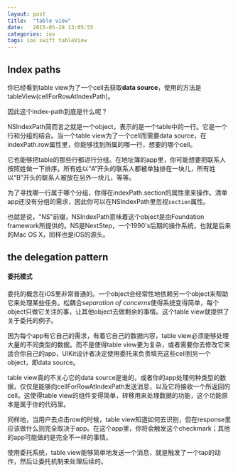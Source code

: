 ```yaml
---
layout: post
title:  "table view"
date:   2015-05-28 13:05:55
categories: ios
tags: ios swift tableView
---
```


## Index paths

你已经看到table view为了一个cell去获取**data source**，使用的方法是tableView(cellForRowAtIndexPath)。

因此这个index-path到底是什么呢？

NSIndexPath简而言之就是一个object，表示的是一个table中的一行。它是一个行和分组的结合。当一个table view为了一个cell而需要data source，在indexPath.row属性里，你能够找到所属的哪一行，想要的哪个cell。

它也能够把table的那些行都进行分组。在地址簿的app里，你可能想要把联系人按照姓做一下排序。所有姓以“A”开头的联系人都被单独排在一块儿，所有姓以“B”开头的联系人被放在另外一块儿，等等。

为了寻找哪一行属于哪个分组，你得在indexPath.section的属性里来操作。清单app还没有分组的需求，因此你可以在NSIndexPath里忽视`section`属性。

也就是说，"NS"前缀，NSIndexPath意味着这个object是由Foundation framework所提供的。NS是NextStep，一个1990's后期的操作系统，也就是后来的Mac OS X，同样也是iOS的源头。
 
## the delegation pattern 
#### 委托模式

委托的概念在iOS里非常普通的。一个object会经常性地依赖另一个object来帮助它来处理某些任务。松耦合*separation of concerns*使得系统变得简单，每个object只做它关注的事，让其他object去做剩余的事情。这个table view就提供了关于委托的例子。

因为每个app有它自己的需求，有着它自己的数据内容，table view必须能够处理大量的不同类型的数据。而不是使得table view更为复杂，或者需要你去修改它来适合你自己的app，UIKit设计者决定使用委托来负责填充这些cell到另一个object，即data source。

table view真的不关心它的data source是谁的，或者你的app处理何种类型的数据，仅仅是能够向cellForRowAtIndexPath发送消息，以及它将接收一个所返回的cell。这使得table view的组件变得简单，转移用来处理数据的功能，这个功能原本是属于你的代码里。

同样地，当用户去点击row的时候，table view知道如何去识别，但在response里应该做什么则完全取决于app。在这个app里，你将会触发这个checkmark；其他的app可能做的是完全不一样的事情。

使用委托系统，table view能够简单地发送一个消息，就是触发了一个tap的动作，然后让委托机制来处理后续的。




